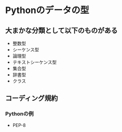 # Pythonのデータの型

## 大まかな分類として以下のものがある
* 整数型
* シーケンス型
* 論理型
* テキストシーケンス型
* 集合型
* 辞書型
* クラス
## コーディング規約
### Pythonの例
* PEP-8